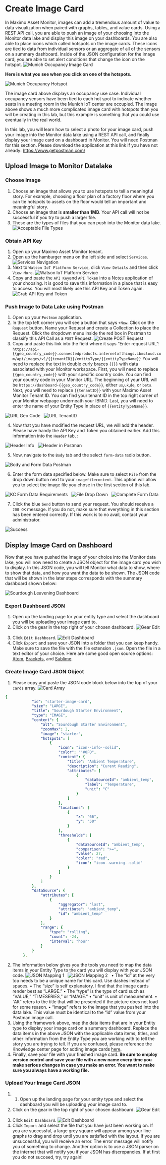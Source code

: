 # Create Image Card

In Maximo Asset Monitor, images can add a tremendous amount of value to data visualization when paired with graphs, tables, and value cards. Using a REST API call, you are able to push an image of your choosing into the Monitor data lake and display this image on your dashboards. You are also able to place icons which called hotspots on the image cards. These icons are tied to data from individual sensors or an aggregate of all of the sensors on a summary dashboard. Inside of the JSON configuration for the image card, you are able to set alert conditions that change the icon on the hotspot.
![Munich Occupancy Image Card](img/im1.png) &nbsp;

**Here is what you see when you click on one of the hotspots.**

![Munich Occupancy Hotspot](img/im2.png) &nbsp;

The image card above displays an occupancy use case. Individual occupancy sensors have been tied to each hot spot to indicate whether seats in a meeting room in the Munich IoT center are occupied. The image above shows a much more complicated image card with hotspots than you will be creating in this lab, but this example is something that you could use eventually in the real world.

In this lab, you will learn how to select a photo for your image card, push your image into the Monitor data lake using a REST API call, and finally display your image card on a dashboard in Monitor. You will need Postman for this section. Please download the application at this link if you have not already: https://www.getpostman.com/
## Upload Image to Monitor Datalake
### Choose Image
1. Choose an image that allows you to use hotspots to tell a meaningful story. For example, choosing a floor plan of a factory floor where you can tie hotspots to assets on the floor would tell an important and meaningful story.
2. Choose an image that is **smaller than 1MB**. Your API call will not be successful if you try to push a larger file.
3. These are the types of files that you can push into the Monitor data lake.
![Acceptable File Types](img/im3.png) &nbsp;
### Obtain API Key
1. Open up your Maximo Asset Monitor tenant.
2. Open up the hamburger menu on the left side and select `Services`.
![Services Navigation](img/im4.png) &nbsp;
3. Next to `Watson IoT Platform Service`, click `View Details` and then click  `View More`.
![Watson IoT Platform Service](img/im5.png) &nbsp;
4. Copy and paste the `API Key`and `API Token` into a Notes application of your choosing. It is good to save this information in a place that is easy to access. You will most likely use this API Key and Token again.
![Grab API Key and Token](img/im6.png) &nbsp;
### Push Image to Data Lake using Postman
1. Open up your `Postman` application.
2. In the top left corner you will see a button that says `+New`. Click on the `Request` button. Name your Request and create a Collection to place the Request.  Click the dropdown menu inside the red box in Postman to classify this API Call as a `POST` Request.
![Create POST Request](img/im8.png) &nbsp;
3. Copy and paste this link into the field where it says “Enter request URL”: `https://api-{{geo_country_code}}.connectedproducts.internetofthings.ibmcloud.com/api/images/v1/{{tenantID}}/entityType/{{entityTypeName}}` You will need to replace the text in double curly braces `{{}}` with data associated with your Monitor workspace. First, you will need to replace `{{geo_country_code}}` with your specific country code. You can find your country code in your Monitor URL. The beginning of your URL will be `https://dashboard-{{geo_country_code}}`, either `us`,`uk`,`de`, or `beta`. Next, you will need to replace `{{tenantID}}` with your Maximo Asset Monitor Tenant ID. You can find your tenant ID in the top right corner of your Monitor webpage underneath your IBMiD. Last, you will need to enter the name of your Entity Type in place of `{{entityTypeName}}`.

![URL Geo Code](img/im9.png) &nbsp;
![URL TenantID](img/im10.png) &nbsp;

4. Now that you have modified the request URL, we will add the header. Please have handy the API Key and Token you obtained earlier. Add this information into the `Header` tab, :

![Header Info](img/im11.png) &nbsp;
![Header in Postman](img/im12.png) &nbsp;

5. Now, navigate to the `Body` tab and the select `form-data` radio button.

![Body and Form Data Postman](img/im13.png) &nbsp;

6. Enter the form data specified below. Make sure to select `File` from the drop down button next to your `imagefilecontent`. This option will allow you to select the image file you chose in the first section of this lab.

![KC Form Data Requirements](img/im14.png) &nbsp;
![File Drop Down](img/im15.png) &nbsp;
![Complete Form Data](img/im16.png) &nbsp;

7. Click the blue `Send` button to send your request. You should receive a `200 OK` message. If you do not, make sure that everything in this section has been entered correctly. If this work is to no avail, contact your administrator.

![Success](img/im17.png) &nbsp;
## Display Image Card on Dashboard
Now that you have pushed the image of your choice into the Monitor data lake, you will now need to create a JSON object for the image card you wish to display. In this JSON code, you will tell Monitor what data to show, where to show that data, and how you want the data to be shown. The JSON code that will be shown in the later steps corresponds with the summary dashboard shown below:

![Sourdough Leavening Dashboard](img/im18.png) &nbsp;
### Export Dashboard JSON
1. Open up the landing page for your entity type and select the dashboard you will be uploading your image card to.
2. Click on the gear in the top right of your chosen dashboard.
![Gear Edit](img/im21.png) &nbsp;
3. Click `Edit Dashboard`.
![Edit Dashboard](img/im22.png) &nbsp;
4. Click `Export` and save your JSON into a folder that you can keep handy. Make sure to save the file with the file extension `.json`. Open the file in a text editor of your choice. Here are some good open source options: [Atom](https://atom.io/), [Brackets](http://brackets.io/), and [Sublime](https://www.sublimetext.com/).
### Create Image Card JSON Object
1. Please copy and paste the JSON code block below into the top of your `cards` array.
![Card Array](img/im19.png) &nbsp;
``` yaml
{
            "id": "starter-image-card",
            "size": "LARGE",
            "title": "Sourdough Starter Environment",
            "type": "IMAGE",
            "content": {
                "alt": "Sourdough Starter Environment",
                "zoomMax": 1,
                "image": "starter",
                "hotspots": [
                    {
                        "icon": "icon--info--solid",
                        "color": "'#0F0",
                        "content": {
                            "title": "Ambient Temperature",
                            "description": "Curent Reading",
                            "attributes": [
                                {
                                    "dataSourceId": "ambient_temp",
                                    "label": "Temperature",
                                    "unit": "C"
                                }
                            ]
                        },
                        "locations": [
                            {
                                "x": "66",
                                "y": "50"
                            }
                        ],
                        "thresholds": [
                            {
                                "dataSourceId": "ambient_temp",
                                "comparison": ">=",
                                "value": 27,
                                "color": "red",
                                "icon": "icon--warning--solid"
                            }
                        ]
                    }
                ]
            },
            "dataSource": {
                "attributes": [
                    {
                        "aggregator": "last",
                        "attribute": "ambient_temp",
                        "id": "ambient_temp"
                    }
                ],
                "range": {
                    "type": "rolling",
                    "count": -24,
                    "interval": "hour"
                }
            }
        },
```
2. The information below gives you the tools you need to map the data items in your Entity Type to the card you will display with your JSON code.
![JSON Mapping 1](img/im25.png) &nbsp;
![JSON Mapping 2](img/im26.png) &nbsp;
•	The “id” at the very top needs to be a unique name for this card. Use dashes instead of spaces.
•	The “size” is self explanatory. I find that the image cards render best as “LARGE.”
•	The “type” is the type of card such as “VALUE,” “TIMESERIES,” or “IMAGE.”
•	“unit” is unit of measurement.
•	“Alt” refers to the title that will be presented if the picture does not load for some reason.
•	“image” refers to the image that you pushed into the data lake. This value must be identical to the “id” value from your Postman image call.
3. Using the framework above, map the data items that are in your Entity type to display your image card on a summary dashboard. Replace the data items in the above JSON with the applicable data items, titles, and other information from the Entity Type you are working with to tell the story you are trying to tell. If you are confused, please reference the Knowledge center page for adding image cards [here](https://www.ibm.com/support/knowledgecenter/SSQR84_monitor/iot/dashboard/image_json_ref.html).
4. Finally, save your file with your finished image card. **Be sure to employ version control and save your file with a new name every time you make serious changes in case you make an error. You want to make sure you always have a working file.**

### Upload Your Image Card JSON
1. 1. Open up the landing page for your entity type and select the dashboard you will be uploading your image card to.
2. Click on the gear in the top right of your chosen dashboard.
![Gear Edit](img/im21.png) &nbsp;
3. Click `Edit Dashboard`.
![Edit Dashboard](img/im22.png) &nbsp;
4. Click `Import` and select the file that you have just been working on. If you are successful, a large grey square will appear among your line graphs to drag and drop until you are satisfied with the layout. If you are unsuccessful, you will receive an error. The error message will notify you of something to change. Another option is to use a JSON parser on the internet that will notify you if your JSON has discrepancies. If at first you do not succeed, try, try again!
